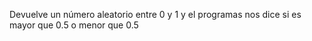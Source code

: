 Devuelve un número aleatorio entre 0 y 1 y el programas nos dice si es mayor que 0.5 o menor que 0.5
